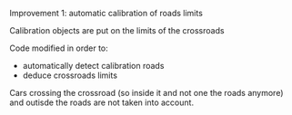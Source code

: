 Improvement 1: automatic calibration of roads limits

Calibration objects are put on the limits of the crossroads

Code modified in order to:
- automatically detect calibration roads
- deduce crossroads limits

Cars crossing the crossroad (so inside it and not one the roads anymore) and outisde the roads are not taken into account.
